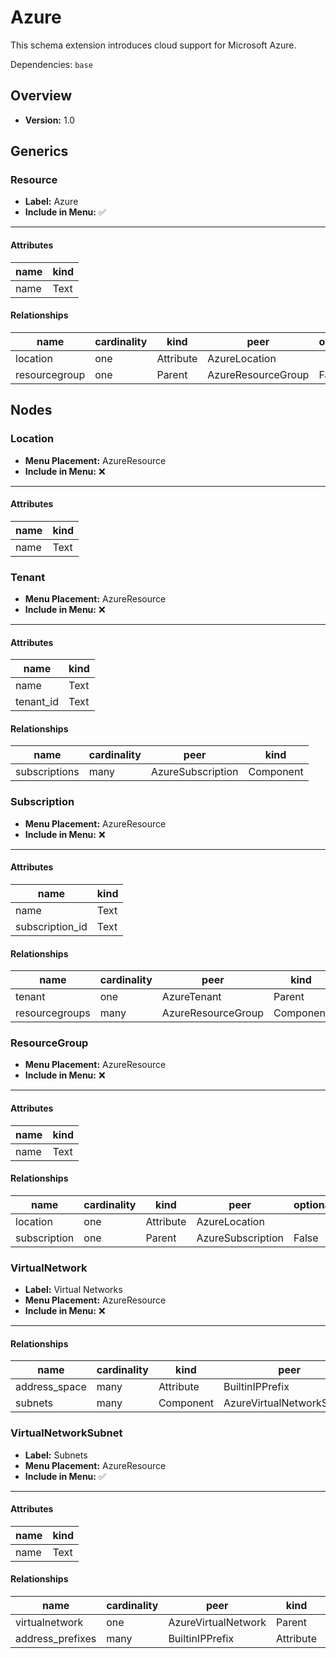 # Azure

This schema extension introduces cloud support for Microsoft Azure.


Dependencies: `base`
## Overview
- **Version:** 1.0
## Generics
### **Resource**
- **Label:** Azure
- **Include in Menu:** ✅
---
#### Attributes
| name | kind |
| ---- | ---- |
| name | Text |

#### Relationships
| name | cardinality | kind | peer | optional |
| ---- | ----------- | ---- | ---- | -------- |
| location | one | Attribute | AzureLocation |  |
| resourcegroup | one | Parent | AzureResourceGroup | False |

## Nodes
### **Location**
- **Menu Placement:** AzureResource
- **Include in Menu:** ❌
---
#### Attributes
| name | kind |
| ---- | ---- |
| name | Text |

### **Tenant**
- **Menu Placement:** AzureResource
- **Include in Menu:** ❌
---
#### Attributes
| name | kind |
| ---- | ---- |
| name | Text |
| tenant_id | Text |

#### Relationships
| name | cardinality | peer | kind |
| ---- | ----------- | ---- | ---- |
| subscriptions | many | AzureSubscription | Component |

### **Subscription**
- **Menu Placement:** AzureResource
- **Include in Menu:** ❌
---
#### Attributes
| name | kind |
| ---- | ---- |
| name | Text |
| subscription_id | Text |

#### Relationships
| name | cardinality | peer | kind | optional |
| ---- | ----------- | ---- | ---- | -------- |
| tenant | one | AzureTenant | Parent | False |
| resourcegroups | many | AzureResourceGroup | Component |  |

### **ResourceGroup**
- **Menu Placement:** AzureResource
- **Include in Menu:** ❌
---
#### Attributes
| name | kind |
| ---- | ---- |
| name | Text |

#### Relationships
| name | cardinality | kind | peer | optional |
| ---- | ----------- | ---- | ---- | -------- |
| location | one | Attribute | AzureLocation |  |
| subscription | one | Parent | AzureSubscription | False |

### **VirtualNetwork**
- **Label:** Virtual Networks
- **Menu Placement:** AzureResource
- **Include in Menu:** ❌
---
#### Relationships
| name | cardinality | kind | peer |
| ---- | ----------- | ---- | ---- |
| address_space | many | Attribute | BuiltinIPPrefix |
| subnets | many | Component | AzureVirtualNetworkSubnet |

### **VirtualNetworkSubnet**
- **Label:** Subnets
- **Menu Placement:** AzureResource
- **Include in Menu:** ✅
---
#### Attributes
| name | kind |
| ---- | ---- |
| name | Text |

#### Relationships
| name | cardinality | peer | kind | optional |
| ---- | ----------- | ---- | ---- | -------- |
| virtualnetwork | one | AzureVirtualNetwork | Parent | False |
| address_prefixes | many | BuiltinIPPrefix | Attribute |  |

